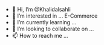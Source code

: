 - 👋 Hi, I’m @Khalidalsahli
- 👀 I’m interested in ... E-Commerce
- 🌱 I’m currently learning ...
- 💞️ I’m looking to collaborate on ...
- 📫 How to reach me ...

<!---
Khalidalsahli/Khalidalsahli is a ✨ special ✨ repository because its `README.md` (this file) appears on your GitHub profile.
You can click the Preview link to take a look at your changes.
--->
